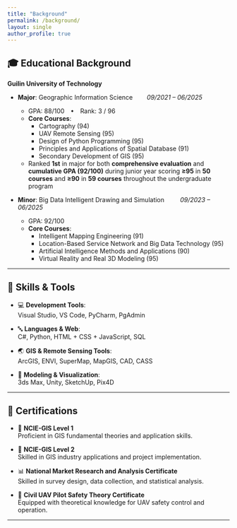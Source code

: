 ```yaml
---
title: "Background"
permalink: /background/
layout: single
author_profile: true
---
```


## 🎓 Educational Background

**Guilin University of Technology**

- **Major**: Geographic Information Science   *09/2021 – 06/2025*  
  - GPA: 88/100 • Rank: 3 / 96
  - **Core Courses**:  
    - Cartography (94)
    - UAV Remote Sensing (95)
    - Design of Python Programming (95)  
    - Principles and Applications of Spatial Database (91)
    - Secondary Development of GIS (95)
  - Ranked **1st** in major for both **comprehensive evaluation** and **cumulative GPA (92/100)** during junior year
    scoring **≥95** in **50 courses** and **≥90** in **59 courses** throughout the undergraduate program    
   

- **Minor**: Big Data Intelligent Drawing and Simulation    *09/2023 – 06/2025*  
  - GPA: 92/100  
  - **Core Courses**:  
    - Intelligent Mapping Engineering (91)  
    - Location-Based Service Network and Big Data Technology (95)  
    - Artificial Intelligence Methods and Applications (90)
    - Virtual Reality and Real 3D Modeling (95)

---

## 🧩 Skills & Tools

- 💻 **Development Tools**:  
  Visual Studio, VS Code, PyCharm, PgAdmin

- 🔤 **Languages & Web**:  
  C#, Python, HTML + CSS + JavaScript, SQL

- 🌏 **GIS & Remote Sensing Tools**:  
  ArcGIS, ENVI, SuperMap, MapGIS, CAD, CASS

- 📐 **Modeling & Visualization**:  
  3ds Max, Unity, SketchUp, Pix4D

---

## 🌱 Certifications

- 🧭 **NCIE-GIS Level 1**  
  Proficient in GIS fundamental theories and application skills.

- 🧭 **NCIE-GIS Level 2**  
  Skilled in GIS industry applications and project implementation.

- 📊 **National Market Research and Analysis Certificate**  
  Skilled in survey design, data collection, and statistical analysis.

- 🚁 **Civil UAV Pilot Safety Theory Certificate**  
  Equipped with theoretical knowledge for UAV safety control and operation.

---
